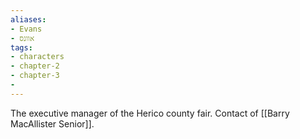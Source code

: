 ```yaml
---
aliases:
- Evans
- אוונס
tags:
- characters
- chapter-2
- chapter-3
-
---
```


The executive manager of the Herico county fair.
Contact of [[Barry MacAllister Senior]].

